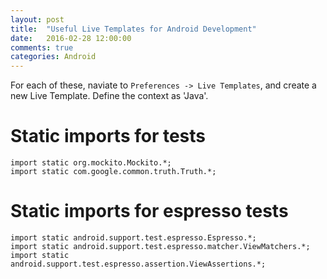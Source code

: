 ```yaml
---
layout: post
title:  "Useful Live Templates for Android Development"
date:   2016-02-28 12:00:00
comments: true
categories: Android
---
```


For each of these, naviate to `Preferences -> Live Templates`, and create a new Live Template. Define the context as 'Java'.

# Static imports for tests

```
import static org.mockito.Mockito.*;
import static com.google.common.truth.Truth.*;
```

# Static imports for espresso tests

```
import static android.support.test.espresso.Espresso.*;
import static android.support.test.espresso.matcher.ViewMatchers.*;
import static android.support.test.espresso.assertion.ViewAssertions.*;
```
